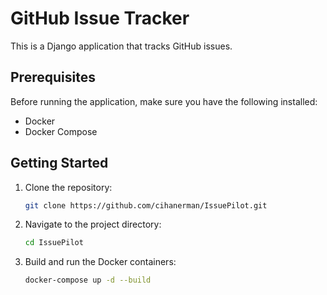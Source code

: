 # GitHub Issue Tracker

This is a Django application that tracks GitHub issues.

## Prerequisites

Before running the application, make sure you have the following installed:

- Docker
- Docker Compose

## Getting Started

1. Clone the repository:

    ```bash
    git clone https://github.com/cihanerman/IssuePilot.git
    ```

2. Navigate to the project directory:

    ```bash
    cd IssuePilot
    ```

3. Build and run the Docker containers:

    ```bash
    docker-compose up -d --build
    ```
